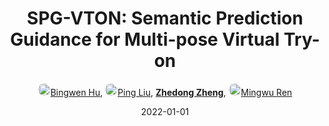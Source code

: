 ---
title: "SPG-VTON: Semantic Prediction Guidance for Multi-pose Virtual Try-on"
collection: publications
permalink: /publication/SPG-VTON2022
date: 2022-01-01
doi: 10.1109/TMM.2022.3143712
keywords: vton semantic prediction, spg vton semantic, vton semantic, 
venue: 'IEEE Transactions on Multimedia (TMM)'
paperurl: 'https://zdzheng.xyz/files/TMM_Hu.pdf'
author: '<a href="https://zdzheng.xyz/authors/Bingwen-Hu" class="author"> <img src= "https://zdzheng.xyz/coauthors/bingwen-hu.jpeg" alt="bingwen-hu" style="border-radius: 50%; height:20px; width:20px">Bingwen Hu</a>, <a href="https://zdzheng.xyz/authors/Ping-Liu" class="author"> <img src= "https://zdzheng.xyz/coauthors/ping-liu.jpeg" alt="ping-liu" style="border-radius: 50%; height:20px; width:20px">Ping Liu</a>, <strong><a href="https://zdzheng.xyz/authors/Zhedong-Zheng" class="author">Zhedong Zheng</a></strong>, <a href="https://zdzheng.xyz/authors/Mingwu-Ren" class="author"> <img src= "https://zdzheng.xyz/coauthors/mingwu-ren.jpeg" alt="mingwu-ren" style="border-radius: 50%; height:20px; width:20px">Mingwu Ren</a>'
sqlauthor: '{"@type": "Person","name": "Bingwen Hu"}, {"@type": "Person","name": "Ping Liu"}, {"@type": "Person","name": "Zhedong Zheng"}, {"@type": "Person","name": "Mingwu Ren"}'
citation: ' Bingwen Hu,  Ping Liu,  Zhedong Zheng,  Mingwu Ren, &quot;SPG-VTON: Semantic Prediction Guidance for Multi-pose Virtual Try-on.&quot; IEEE Transactions on Multimedia, 2022. DOI: 10.1109/TMM.2022.3143712'
pub_year: '2022'
bib: >
    @article{hu2022spg,<br>author = "Hu, Bingwen and Liu, Ping and Zheng, Zhedong and Ren, Mingwu",<br>doi = "10.1109/TMM.2022.3143712",<br>title = "SPG-VTON: Semantic Prediction Guidance for Multi-pose Virtual Try-on",<br>journal = "IEEE Transactions on Multimedia",<br>url = "https://zdzheng.xyz/files/TMM\_Hu.pdf",<br>year = "2022"
    }

---